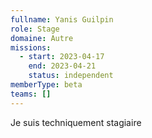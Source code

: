 ```yaml
---
fullname: Yanis Guilpin
role: Stage
domaine: Autre
missions:
  - start: 2023-04-17
    end: 2023-04-21
    status: independent
memberType: beta
teams: []
---
```

Je suis techniquement stagiaire
